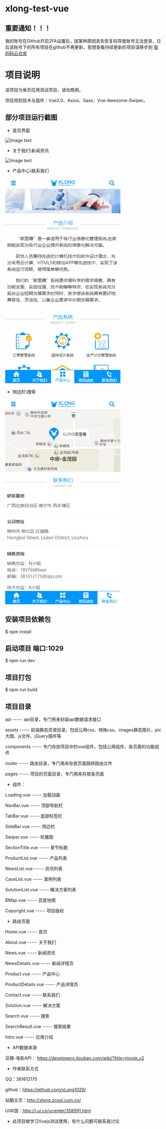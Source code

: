 # xlong-test-vue

## 重要通知！！！ 
我的账号在Github开启2FA设置后，因某种原因丢失恢复码导致账号无法登录，日后该账号下的所有项目在github不再更新，若想查看持续更新的项目请移步到 [我的码云仓库](https://gitee.com/xlong1029)

# 项目说明

该项目为单页应用测试项目，请勿商用。

项目用到技术与插件：Vue2.0、Axios、Sass、Vue-Awesome-Swiper。

## 部分项目运行截图
* 首页界面

![Image text](static/images/screen-1.gif)

* 关于我们\新闻资讯

![Image text](static/images/screen-2.gif)

* 产品中心\联系我们

![Image text](static/images/screen-3.gif)

* 侧边栏\搜索

![Image text](static/images/screen-4.gif)

## 安装项目依赖包
$ npm install

## 启动项目 端口:1029
$ npm run dev

## 项目打包
$ npm run build

## 项目目录
api ----- api目录，专门用来封装api数据请求接口

assets ----- 前端静态资源目录，包括公用css、特殊css、images静态图片、pic大图、js文件、jQuery插件等

components ----- 专门存放项目中的vue组件，包括公用组件、各页面的功能组件

router ----- 路由目录，专门用来存放页面跳转路由文件

pages ----- 项目的页面目录，专门用来存放各页面


* 组件：

Loading.vue ----- 加载动画

NavBar.vue ----- 顶部导航栏

TabBar.vue ----- 底部标签栏

SideBar.vue ----- 侧边栏

Swiper.vue ----- 轮播图

SectionTitle.vue ----- 章节标题

ProductList.vue ----- 产品列表

NewsList.vue ----- 资讯列表

CaseList.vue ----- 案例列表

SolutionList.vue ----- 解决方案列表

BMap.vue ----- 百度地图

Copyright.vue ----- 项目版权


* 路由页面

Home.vue ----- 首页

About.vue ----- 关于我们

News.vue ----- 新闻资讯

NewsDetails.vue ----- 新闻详情页

Product.vue ----- 产品中心

ProductDetails.vue ----- 产品详情页

Contact.vue ----- 联系我们

Solution.vue ----- 解决方案

Search.vue ----- 搜索

SearchResult.vue ----- 搜索结果

Intro.vue ----- 应用介绍


* API数据来源

豆瓣-电影API：
https://developers.douban.com/wiki/?title=movie_v2


* 作者联系方式

QQ：381612175

github：https://github.com/xLong1029/

站酷主页：http://xlong.zcool.com.cn/

UI中国：http://i.ui.cn/ucenter/358591.html

* 此项目做学习Vuejs测试使用，有什么问题可联系我讨论